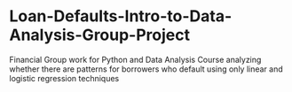 # Loan-Defaults-Intro-to-Data-Analysis-Group-Project
Financial Group work for Python and Data Analysis Course analyzing whether there are patterns for borrowers who default using only linear and logistic regression techniques
